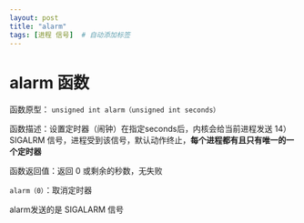 ```yaml
---
layout: post
title: "alarm"
tags: [进程 信号]  # 自动添加标签
---
```


# alarm 函数

函数原型： `unsigned int alarm（unsigned int seconds）`

函数描述：设置定时器（闹钟）在指定seconds后，内核会给当前进程发送 14）SIGALRM 信号，进程受到该信号，默认动作终止，**每个进程都有且只有唯一的一个定时器**

函数返回值：返回 0 或剩余的秒数，无失败

`alarm（0）`：取消定时器

alarm发送的是 SIGALARM 信号
